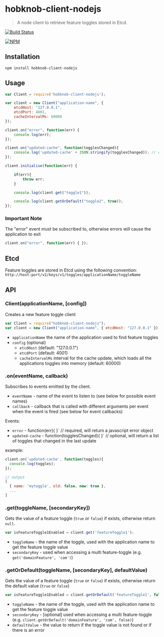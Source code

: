# hobknob-client-nodejs

> A node client to retrieve feature toggles stored in Etcd.

[![Build Status](https://travis-ci.org/opentable/hobknob-client-nodejs.svg?branch=master)](https://travis-ci.org/opentable/hobknob-client-nodejs)

[![NPM](https://nodei.co/npm/hobknob-client-nodejs.png)](https://nodei.co/npm/hobknob-client-nodejs)

## Installation

```
npm install hobknob-client-nodejs
```

## Usage

```javascript
var Client = require('hobknob-client-nodejs');

var client = new Client("application-name", {
    etcdHost: "127.0.0.1",
    etcdPort: 4001,
    cacheIntervalMs: 60000
});

client.on("error", function(err) {
    console.log(err);
});

client.on("updated-cache", function(togglesChanged){
    console.log('updated-cache' + JSON.stringify(togglesChanged)); // contains an array of toggles that changed in the last update
});

client.initialise(function(err) {

    if(err){
        throw err;
    }

    console.log(client.get("toggle1"));

    console.log(client.getOrDefault("toggle2", true));
});
```

### Important Note

The "error" event must be subscribed to, otherwise errors will cause the application to exit

```javascript
client.on("error", function(err) { });
```

## Etcd

Feature toggles are stored in Etcd using the following convention:
`http://host:port/v2/keys/v1/toggles/applicationName/toggleName`

## API

### Client(applicationName, [config])

Creates a new feature toggle client

```javascript
var Client = require("hobknob-client-nodejs");
var client = new Client("application-name", { etcdHost: "127.0.0.1" });
```

- `applicationName` the name of the application used to find feature toggles
- `config` (optional)
  - `etcdHost` (default: "127.0.0.1")
  - `etcdPort` (default: 4001)
  - `cacheIntervalMs` interval for the cache update, which loads all the applications toggles into memory (default: 60000)

### .on(eventName, callback)

Subscribes to events emitted by the client.

- `eventName` - name of the event to listen to (see below for possible event names)
- `callback` - callback that is called with different arguments per event when the event is fired (see below for event callbacks)

Events:
- `error` -  function(err){ }` // required, will return a javascript error object
- `updated-cache` - function(togglesChanged){ }` // optional, will return a list of toggles that changed in the last update

example:
```javascript
client.on('updated-cache', function(toggles){
  console.log(toggles);
});

// output
[
  { name: 'mytoggle', old: false, new: true },
  ...
]
```

### .get(toggleName, [secondaryKey])

Gets the value of a feature toggle (`true` or `false`) if exists, otherwise return `null`.

```javascript
var isFeatureToggle1Enabled = client.get('featureToggle1');
```

- `toggleName` - the name of the toggle, used with the application name to get the feature toggle value
- `secondaryKey` - used when accessing a multi feature-toggle (e.g. `get('domainFeature', 'com')`)

### .getOrDefault(toggleName, [secondaryKey], defaultValue)

Gets the value of a feature toggle (`true` or `false`) if exists, otherwise return the default value (`true` or `false`)

```javascript
var isFeatureToggle1Enabled = client.getOrDefault('featureToggle1', false);
```

- `toggleName` - the name of the toggle, used with the application name to get the feature toggle value
- `secondaryKey` - [optional] used when accessing a multi feature-toggle (e.g. `client.getOrDefault('domainFeature', 'com', false)`)
- `defaultValue` - the value to return if the toggle value is not found or if there is an error

